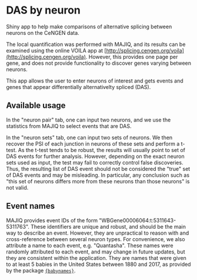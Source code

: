 
# DAS by neuron

Shiny app to help make comparisons of alternative splicing between neurons on the CeNGEN data.

The local quantification was performed with MAJIQ, and its results can be examined using the online VOILA app at [http://splicing.cengen.org/voila](http://splicing.cengen.org/voila). However, this provides one page per gene, and does not provide functionality to discover genes varying between neurons.

This app allows the user to enter neurons of interest and gets events and genes that appear differentially alternativelty spliced (DAS).

## Available usage

In the "neuron pair" tab, one can input two neurons, and we use the statistics from MAJIQ to select events that are DAS.

In the "neuron sets" tab, one can input two sets of neurons. We then recover the PSI of each junction in neurons of these sets and perform a t-test. As the t-test tends to be robust, the results will usually point to set of DAS events for further analysis. However, depending on the exact neuron sets used as input, the test may fail to correctly control false discoveries. Thus, the resulting list of DAS event should not be considered the "true" set of DAS events and may be misleading. In particular, any conclusion such as "this set of neurons differs more from these neurons than those neurons" is not valid.

## Event names

MAJIQ provides event IDs of the form "WBGene00006064:t:5311643-5311763". These identifiers are unique and robust, and should be the main way to describe an event. However, they are unpractical to reason with and cross-reference between several neuron types. For convenience, we also attribute a name to each event, e.g. "Quantasha". These names were randomly attributed to each event, and may change in future updates, but they are consistent within the application. They are names that were given to at least 5 babies in the United States between 1880 and 2017, as provided by the package [`{babynames}`](https://hadley.github.io/babynames/).

